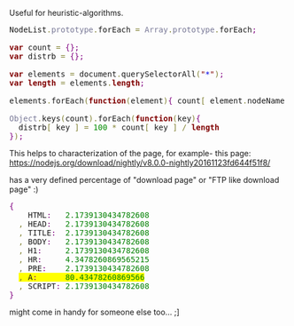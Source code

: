 Useful for heuristic-algorithms.

<pre>NodeList<span style='color:#808030; '>.</span><span style='color:#797997; '>prototype</span><span style='color:#808030; '>.</span>forEach <span style='color:#808030; '>=</span> <span style='color:#797997; '>Array</span><span style='color:#808030; '>.</span><span style='color:#797997; '>prototype</span><span style='color:#808030; '>.</span>forEach<span style='color:#800080; '>;</span>

<span style='color:#800000; font-weight:bold; '>var</span> count <span style='color:#808030; '>=</span> <span style='color:#800080; '>{</span><span style='color:#800080; '>}</span><span style='color:#800080; '>;</span>
<span style='color:#800000; font-weight:bold; '>var</span> distrb <span style='color:#808030; '>=</span> <span style='color:#800080; '>{</span><span style='color:#800080; '>}</span><span style='color:#800080; '>;</span>

<span style='color:#800000; font-weight:bold; '>var</span> elements <span style='color:#808030; '>=</span> document<span style='color:#808030; '>.</span>querySelectorAll<span style='color:#808030; '>(</span><span style='color:#800000; '>"</span><span style='color:#0000e6; '>*</span><span style='color:#800000; '>"</span><span style='color:#808030; '>)</span><span style='color:#800080; '>;</span>
<span style='color:#800000; font-weight:bold; '>var</span> <span style='color:#800000; font-weight:bold; '>length</span> <span style='color:#808030; '>=</span> elements<span style='color:#808030; '>.</span><span style='color:#800000; font-weight:bold; '>length</span><span style='color:#800080; '>;</span>

elements<span style='color:#808030; '>.</span>forEach<span style='color:#808030; '>(</span><span style='color:#800000; font-weight:bold; '>function</span><span style='color:#808030; '>(</span>element<span style='color:#808030; '>)</span><span style='color:#800080; '>{</span> count<span style='color:#808030; '>[</span> element<span style='color:#808030; '>.</span>nodeName <span style='color:#808030; '>]</span> <span style='color:#808030; '>=</span> <span style='color:#808030; '>(</span>count<span style='color:#808030; '>[</span> element<span style='color:#808030; '>.</span>nodeName <span style='color:#808030; '>]</span> <span style='color:#808030; '>||</span> <span style='color:#008c00; '>0</span><span style='color:#808030; '>)</span> <span style='color:#808030; '>+</span><span style='color:#008c00; '>1</span><span style='color:#800080; '>;</span> <span style='color:#800080; '>}</span><span style='color:#808030; '>)</span><span style='color:#800080; '>;</span>

<span style='color:#797997; '>Object</span><span style='color:#808030; '>.</span>keys<span style='color:#808030; '>(</span>count<span style='color:#808030; '>)</span><span style='color:#808030; '>.</span>forEach<span style='color:#808030; '>(</span><span style='color:#800000; font-weight:bold; '>function</span><span style='color:#808030; '>(</span>key<span style='color:#808030; '>)</span><span style='color:#800080; '>{</span>
  distrb<span style='color:#808030; '>[</span> key <span style='color:#808030; '>]</span> <span style='color:#808030; '>=</span> <span style='color:#008c00; '>100</span> <span style='color:#808030; '>*</span> count<span style='color:#808030; '>[</span> key <span style='color:#808030; '>]</span> <span style='color:#808030; '>/</span> <span style='color:#800000; font-weight:bold; '>length</span> 
<span style='color:#800080; '>}</span><span style='color:#808030; '>)</span><span style='color:#800080; '>;</span>
</pre>

This helps to characterization of the page,
for example- this page: <a href="https://nodejs.org/download/nightly/v8.0.0-nightly20161123fd644f51f8/" target="_blank">https://nodejs.org/download/nightly/v8.0.0-nightly20161123fd644f51f8/</a>

has a very defined percentage of "download page" or "FTP like download page" :)

<pre><span style='color:#800080; '>{</span>
    HTML<span style='color:#800080; '>:</span>   <span style='color:#008000; '>2.1739130434782608</span>
  <span style='color:#808030; '>,</span> HEAD<span style='color:#800080; '>:</span>   <span style='color:#008000; '>2.1739130434782608</span>
  <span style='color:#808030; '>,</span> TITLE<span style='color:#800080; '>:</span>  <span style='color:#008000; '>2.1739130434782608</span>
  <span style='color:#808030; '>,</span> BODY<span style='color:#800080; '>:</span>   <span style='color:#008000; '>2.1739130434782608</span>
  <span style='color:#808030; '>,</span> H1<span style='color:#800080; '>:</span>     <span style='color:#008000; '>2.1739130434782608</span>
  <span style='color:#808030; '>,</span> HR<span style='color:#800080; '>:</span>     <span style='color:#008000; '>4.3478260869565215</span>
  <span style='color:#808030; '>,</span> PRE<span style='color:#800080; '>:</span>    <span style='color:#008000; '>2.1739130434782608</span>
  <span style="background:yellow;"><span style='color:#808030; '>,</span> A<span style='color:#800080; '>:</span>      <span style='color:#008000; '>80.43478260869566</span></span>
  <span style='color:#808030; '>,</span> SCRIPT<span style='color:#800080; '>:</span> <span style='color:#008000; '>2.1739130434782608</span>
<span style='color:#800080; '>}</span>
</pre>

might come in handy for someone else too... ;]